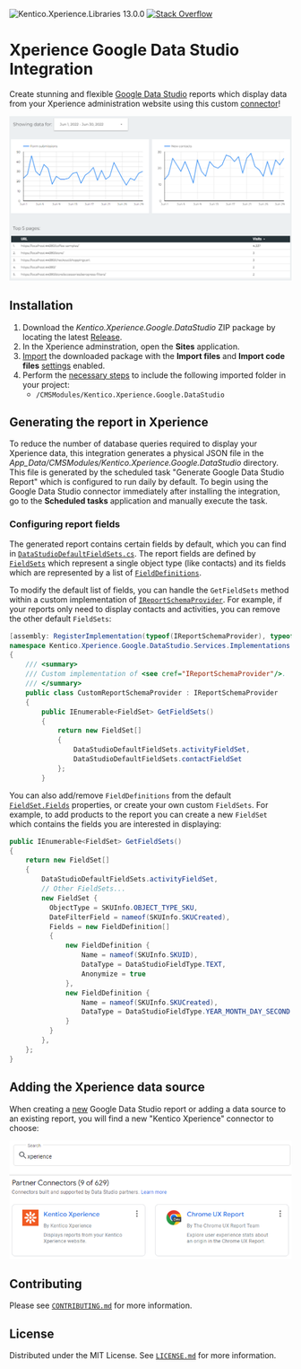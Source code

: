 ![Kentico.Xperience.Libraries 13.0.0](https://img.shields.io/badge/Kentico.Xperience.Libraries-v13.0.0-orange)
[![Stack Overflow](https://img.shields.io/badge/Stack%20Overflow-ASK%20NOW-FE7A16.svg?logo=stackoverflow&logoColor=white)](https://stackoverflow.com/tags/kentico)

# Xperience Google Data Studio Integration

Create stunning and flexible [Google Data Studio](https://marketingplatform.google.com/about/data-studio/) reports which display data from your Xperience administration website using this custom [connector](https://support.google.com/datastudio/answer/6318763)!

![Sample report](/img/report-sample.png)

## Installation

1.  Download the _Kentico.Xperience.Google.DataStudio_ ZIP package by locating the latest [Release](https://github.com/Kentico/xperience-google-datastudio/releases).
1. In the Xperience adminstration, open the __Sites__ application.
1. [Import](https://docs.xperience.io/deploying-websites/exporting-and-importing-sites/importing-a-site-or-objects) the downloaded package with the __Import files__ and __Import code files__ [settings](https://docs.xperience.io/deploying-websites/exporting-and-importing-sites/importing-a-site-or-objects#Importingasiteorobjects-Import-Objectselectionsettings) enabled.
1. Perform the [necessary steps](https://docs.xperience.io/deploying-websites/exporting-and-importing-sites/importing-a-site-or-objects#Importingasiteorobjects-Importingpackageswithfiles) to include the following imported folder in your project:
   - `/CMSModules/Kentico.Xperience.Google.DataStudio`

## Generating the report in Xperience

To reduce the number of database queries required to display your Xperience data, this integration generates a physical JSON file in the _App_Data/CMSModules/Kentico.Xperience.Google.DataStudio_ directory. This file is generated by the scheduled task "Generate Google Data Studio Report" which is configured to run daily by default. To begin using the Google Data Studio connector immediately after installing the integration, go to the __Scheduled tasks__ application and manually execute the task.

### Configuring report fields

The generated report contains certain fields by default, which you can find in [`DataStudioDefaultFieldSets.cs`](/src/Kentico.Xperience.Google.DataStudio/DataStudioDefaultFieldSets.cs). The report fields are defined by [`FieldSets`](/src/Kentico.Xperience.Google.DataStudio/Models/FieldSet.cs) which represent a single object type (like contacts) and its fields which are represented by a list of [`FieldDefinitions`](/src/Kentico.Xperience.Google.DataStudio/Models/FieldDefinition.cs).

To modify the default list of fields, you can handle the `GetFieldSets` method within a custom implementation of [`IReportSchemaProvider`](/src/Kentico.Xperience.Google.DataStudio/Services/IReportSchemaProvider.cs). For example, if your reports only need to display contacts and activities, you can remove the other default `FieldSets`:

```cs
[assembly: RegisterImplementation(typeof(IReportSchemaProvider), typeof(CustomReportSchemaProvider), Lifestyle = Lifestyle.Singleton, Priority = RegistrationPriority.Default)]
namespace Kentico.Xperience.Google.DataStudio.Services.Implementations
{
    /// <summary>
    /// Custom implementation of <see cref="IReportSchemaProvider"/>.
    /// </summary>
    public class CustomReportSchemaProvider : IReportSchemaProvider
    {
        public IEnumerable<FieldSet> GetFieldSets()
        {
            return new FieldSet[]
            {
                DataStudioDefaultFieldSets.activityFieldSet,
                DataStudioDefaultFieldSets.contactFieldSet
            };
        }
```

You can also add/remove `FieldDefinitions` from the default [`FieldSet.Fields`](/src/Kentico.Xperience.Google.DataStudio/Models/FieldSet.cs#L24) properties, or create your own custom `FieldSets`. For example, to add products to the report you can create a new `FieldSet` which contains the fields you are interested in displaying:

```cs
public IEnumerable<FieldSet> GetFieldSets()
{
    return new FieldSet[]
    {
        DataStudioDefaultFieldSets.activityFieldSet,
        // Other FieldSets...
        new FieldSet {
          ObjectType = SKUInfo.OBJECT_TYPE_SKU,
          DateFilterField = nameof(SKUInfo.SKUCreated),
          Fields = new FieldDefinition[]
          {
              new FieldDefinition {
                  Name = nameof(SKUInfo.SKUID),
                  DataType = DataStudioFieldType.TEXT,
                  Anonymize = true
              },
              new FieldDefinition {
                  Name = nameof(SKUInfo.SKUCreated),
                  DataType = DataStudioFieldType.YEAR_MONTH_DAY_SECOND
              }
          }
        },
    };
}
```

## Adding the Xperience data source

When creating a [new](https://datastudio.google.com/) Google Data Studio report or adding a data source to an existing report, you will find a new "Kentico Xperience" connector to choose:

![Xperience connector](/img/xperience-connector.png)


## Contributing

Please see [`CONTRIBUTING.md`](CONTRIBUTING.md) for more information.

## License

Distributed under the MIT License. See [`LICENSE.md`](./LICENSE.md) for more information.